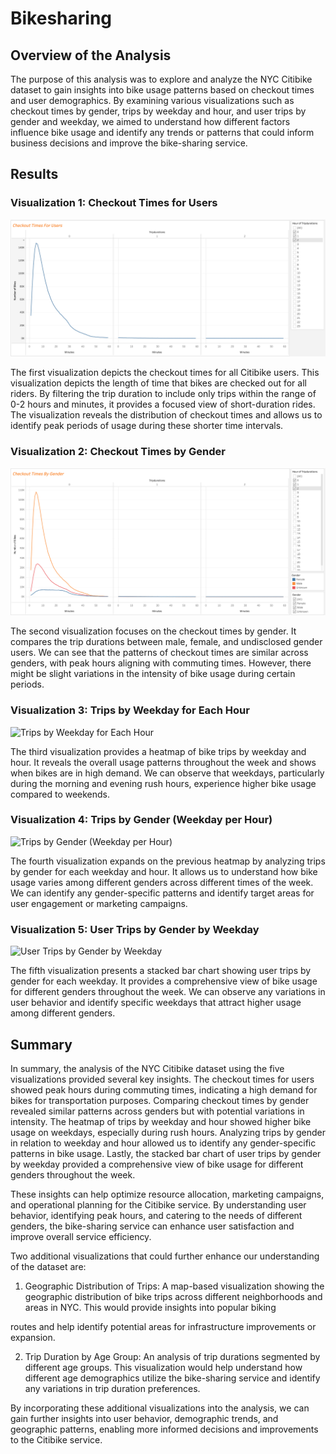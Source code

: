 # Bikesharing

## Overview of the Analysis
The purpose of this analysis was to explore and analyze the NYC Citibike dataset to gain insights into bike usage patterns based on checkout times and user demographics. By examining various visualizations such as checkout times by gender, trips by weekday and hour, and user trips by gender and weekday, we aimed to understand how different factors influence bike usage and identify any trends or patterns that could inform business decisions and improve the bike-sharing service.

## Results
### Visualization 1: Checkout Times for Users
![Checkout Times for Users](https://github.com/Jeantherapy/Bike_Sharing/blob/main/Images/Image%201.png)

The first visualization depicts the checkout times for all Citibike users. This visualization depicts the length of time that bikes are checked out for all riders. By filtering the trip duration to include only trips within the range of 0-2 hours and minutes, it provides a focused view of short-duration rides. The visualization reveals the distribution of checkout times and allows us to identify peak periods of usage during these shorter time intervals.

### Visualization 2: Checkout Times by Gender
![Checkout Times by Gender](https://github.com/Jeantherapy/Bike_Sharing/blob/main/Images/Image%202.png)

The second visualization focuses on the checkout times by gender. It compares the trip durations between male, female, and undisclosed gender users. We can see that the patterns of checkout times are similar across genders, with peak hours aligning with commuting times. However, there might be slight variations in the intensity of bike usage during certain periods.

### Visualization 3: Trips by Weekday for Each Hour
![Trips by Weekday for Each Hour](link-to-image-3)

The third visualization provides a heatmap of bike trips by weekday and hour. It reveals the overall usage patterns throughout the week and shows when bikes are in high demand. We can observe that weekdays, particularly during the morning and evening rush hours, experience higher bike usage compared to weekends.

### Visualization 4: Trips by Gender (Weekday per Hour)
![Trips by Gender (Weekday per Hour)](link-to-image-4)

The fourth visualization expands on the previous heatmap by analyzing trips by gender for each weekday and hour. It allows us to understand how bike usage varies among different genders across different times of the week. We can identify any gender-specific patterns and identify target areas for user engagement or marketing campaigns.

### Visualization 5: User Trips by Gender by Weekday
![User Trips by Gender by Weekday](link-to-image-5)

The fifth visualization presents a stacked bar chart showing user trips by gender for each weekday. It provides a comprehensive view of bike usage for different genders throughout the week. We can observe any variations in user behavior and identify specific weekdays that attract higher usage among different genders.

## Summary
In summary, the analysis of the NYC Citibike dataset using the five visualizations provided several key insights. The checkout times for users showed peak hours during commuting times, indicating a high demand for bikes for transportation purposes. Comparing checkout times by gender revealed similar patterns across genders but with potential variations in intensity. The heatmap of trips by weekday and hour showed higher bike usage on weekdays, especially during rush hours. Analyzing trips by gender in relation to weekday and hour allowed us to identify any gender-specific patterns in bike usage. Lastly, the stacked bar chart of user trips by gender by weekday provided a comprehensive view of bike usage for different genders throughout the week.

These insights can help optimize resource allocation, marketing campaigns, and operational planning for the Citibike service. By understanding user behavior, identifying peak hours, and catering to the needs of different genders, the bike-sharing service can enhance user satisfaction and improve overall service efficiency.

Two additional visualizations that could further enhance our understanding of the dataset are:

1. Geographic Distribution of Trips: A map-based visualization showing the geographic distribution of bike trips across different neighborhoods and areas in NYC. This would provide insights into popular biking

 routes and help identify potential areas for infrastructure improvements or expansion.

2. Trip Duration by Age Group: An analysis of trip durations segmented by different age groups. This visualization would help understand how different age demographics utilize the bike-sharing service and identify any variations in trip duration preferences.

By incorporating these additional visualizations into the analysis, we can gain further insights into user behavior, demographic trends, and geographic patterns, enabling more informed decisions and improvements to the Citibike service.
